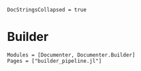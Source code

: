 ```@meta
DocStringsCollapsed = true
```

# Builder

```@autodocs
Modules = [Documenter, Documenter.Builder]
Pages = ["builder_pipeline.jl"]
```
